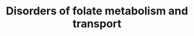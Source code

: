 ---
annotations:
- id: DOID:0111679
  parent: genetic disease
  type: Disease Ontology
  value: glutamate formiminotransferase deficiency
- id: PW:0002343
  parent: disease pathway
  type: Pathway Ontology
  value: methylenetetrahydrofolate reductase deficiency pathway
- id: PW:0000013
  parent: disease pathway
  type: Pathway Ontology
  value: disease pathway
- id: CL:2000029
  parent: animal cell
  type: Cell Type Ontology
  value: central nervous system neuron
- id: DOID:0050731
  parent: genetic disease
  type: Disease Ontology
  value: vitamin B12 deficiency
- id: DOID:13382
  type: Disease Ontology
  value: megaloblastic anemia
- id: DOID:0081130
  type: Disease Ontology
- id: PW:0000140
  parent: regulatory pathway
  type: Pathway Ontology
  value: folate metabolic pathway
- id: DOID:0050719
  parent: genetic disease
  type: Disease Ontology
  value: cerebral folate receptor alpha deficiency
- id: DOID:0050718
  parent: genetic disease
  type: Disease Ontology
  value: vitamin metabolic disorder
authors:
- Jessev1993
- Egonw
- Andra
- DeSl
- Khanspers
- IreneHemel
- Josienlandman
- Fehrhart
- Eweitz
- Finterly
citedin: ''
communities:
- Diseases
- IEM
- ONTOX
- RareDiseases
description: Folates play an essential role in one-carbon methyl transfer reactions,
  mediating several biological processes (e.g. DNA synthesis, epigentics by methylation,
  embryonic central nervous system development, cata-/anabolism of amino acids, and
  anabolism of thymidines, purines, and neurotransmitters. The biologically active
  folic acid derivative is 5,6,7,8-tetrahydrofolate (THF). Dietary folate is absorbed
  in the intestine, and stored in the liver for few months. [rephrased from chapter
  10 of Blau et al, ISBN 3642403360 (978-3642403361)].   For more detail on MTHFR
  deficiency, please visit [WP4288](https://www.wikipathways.org/index.php/Pathway:WP4288).
last-edited: 2025-09-04
ndex: 2bb57b0c-8b6a-11eb-9e72-0ac135e8bacf
organisms:
- Homo sapiens
redirect_from:
- /index.php/Pathway:WP4259
- /instance/WP4259
- /instance/WP4259_r140504
revision: r140504
schema-jsonld:
- '@context': https://schema.org/
  '@id': https://wikipathways.github.io/pathways/WP4259.html
  '@type': Dataset
  creator:
    '@type': Organization
    name: WikiPathways
  description: Folates play an essential role in one-carbon methyl transfer reactions,
    mediating several biological processes (e.g. DNA synthesis, epigentics by methylation,
    embryonic central nervous system development, cata-/anabolism of amino acids,
    and anabolism of thymidines, purines, and neurotransmitters. The biologically
    active folic acid derivative is 5,6,7,8-tetrahydrofolate (THF). Dietary folate
    is absorbed in the intestine, and stored in the liver for few months. [rephrased
    from chapter 10 of Blau et al, ISBN 3642403360 (978-3642403361)].   For more detail
    on MTHFR deficiency, please visit [WP4288](https://www.wikipathways.org/index.php/Pathway:WP4288).
  keywords:
  - 10-Formyl-THF
  - 5,10-Methenyl-THF
  - 5,10-Methylene-THF
  - 5-Formyl-THF
  - 5-Methyl-THF
  - 5-formimino-THF
  - 7.8-dihydropterin
  - AICAR
  - AICART
  - ALDH1L1
  - ALDH1L2
  - CO₂
  - DHF
  - DHFR
  - FAICAR
  - FOLR1
  - FTCD
  - Folic acid
  - Formyl-GAR
  - GAR
  - GARTF
  - Homocysteine
  - L-glutamic acid
  - MS
  - MTHFCH
  - MTHFD1
  - MTHFD2
  - MTHFD2L
  - MTHFR
  - MTHFS
  - Methionine
  - N-formimidoyl-L-glutamate
  - NH4+
  - QDPR
  - SAH
  - SAM
  - SHMT
  - SHMT1
  - SLC19A1
  - SLC46A1
  - THF
  - TS
  - Vitamin B12
  - dTMP
  - dUMP
  - formaldehyde
  - glycine
  - iminium ion
  - qDHF
  - serine
  license: CC0
  name: Disorders of folate metabolism and transport
seo: CreativeWork
title: Disorders of folate metabolism and transport
wpid: WP4259
---